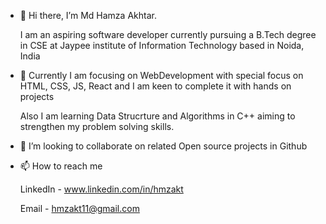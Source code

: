 - 👋 Hi there, I’m Md Hamza Akhtar.
  
   I am an aspiring software developer currently pursuing a B.Tech degree in CSE at Jaypee institute of Information Technology based in Noida, India
- 👀 Currently I am focusing on WebDevelopment with special focus on HTML, CSS, JS, React and I am keen to complete it with hands on projects

  Also I am learning Data Strucrture and Algorithms in C++ aiming to strengthen my problem solving skills.
- 💞️ I’m looking to collaborate on related Open source projects in Github
- 📫 How to reach me

  LinkedIn - www.linkedin.com/in/hmzakt

   Email - hmzakt11@gmail.com

